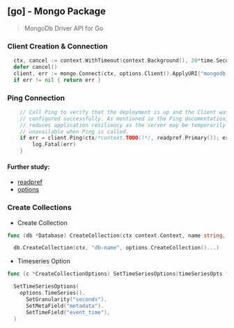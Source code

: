 ## [go] - Mongo Package

> MongoDb Driver API for Go

### Client Creation & Connection
```go
  ctx, cancel := context.WithTimeout(context.Background(), 20*time.Second)
  defer cancel()
  client, err := mongo.Connect(ctx, options.Client().ApplyURI("mongodb://foo:bar@localhost:27017"))
  if err != nil { return err }
```

### Ping Connection
```go
	// Call Ping to verify that the deployment is up and the Client was
	// configured successfully. As mentioned in the Ping documentation, this
	// reduces application resiliency as the server may be temporarily
	// unavailable when Ping is called.
	if err = client.Ping(ctx/*context.TODO()*/, readpref.Primary()); err != nil {
		log.Fatal(err)
	}
```
#### Further study:
* [readpref](https://pkg.go.dev/go.mongodb.org/mongo-driver@v1.8.4/mongo/readpref)
* [options](https://pkg.go.dev/go.mongodb.org/mongo-driver@v1.8.4/mongo/options)


### Create Collections
* Create Collection
```go
func (db *Database) CreateCollection(ctx context.Context, name string, opts ...*options.CreateCollectionOptions) error
```
```go
  db.CreateCollection(ctx, "db-name", options.CreateCollection()...)
```

* Timeseries Option
```go
func (c *CreateCollectionOptions) SetTimeSeriesOptions(timeSeriesOpts *TimeSeriesOptions) *CreateCollectionOptions
```

```go
  SetTimeSeriesOptions(
    options.TimeSeries().
      SetGranularity("seconds").
      SetMetaField("metadata").
      SetTimeField("event_time"),
  )
```
